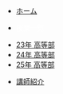 <!-- _navbar.md -->

<!-- ![Logo](https://enable01010.github.io/MyWeb/Image/box.png ':height=30') -->

* [ホーム](README.md)

* <div style="color: white;">授業一覧</div>
<ul class="nav-dropdown">
    <li><a href="#/HighSchool_2023/Title.md">23年 高等部</a></li>
    <li><a href="#/HighSchool_2024/Title.md">24年 高等部</a></li>
    <li><a href="#/HighSchool_2025/Title.md">25年 高等部</a></li>
</ul>

* [講師紹介](Portfolio/Portfolio.md)